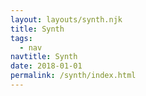 ```yaml
---
layout: layouts/synth.njk
title: Synth
tags:
  - nav
navtitle: Synth
date: 2018-01-01
permalink: /synth/index.html
---
```


